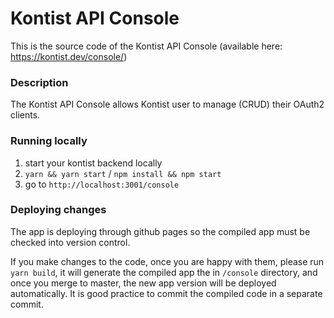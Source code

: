 # Kontist API Console

This is the source code of the Kontist API Console (available here: https://kontist.dev/console/)

### Description

The Kontist API Console allows Kontist user to manage (CRUD) their OAuth2 clients.

### Running locally

1. start your kontist backend locally
2. `yarn && yarn start` / `npm install && npm start`
3. go to `http://localhost:3001/console`

### Deploying changes

The app is deploying through github pages so the compiled app must be checked into version control.

If you make changes to the code, once you are happy with them, please run `yarn build`, it will generate the compiled app the in `/console` directory, and once you merge to master, the new app version will be deployed automatically.
It is good practice to commit the compiled code in a separate commit.
